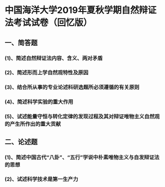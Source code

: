 # 中国海洋大学2019年夏秋学期自然辩证法考试试卷（回忆版）
## 一、简答题
### (1)、简述自然辩证法内容、含义、两对矛盾
### (2)、简述形而上学自然观特性及原因
### (3)、结合所从事的专业论述科研选题所必须遵循的有关原则
### (4)、简述科学实验的重大作用
### (5)、试述能量守恒与转化定律的发现过程及其对辩证唯物主义自然观的产生所作出的重大贡献
## 二、论述题
### (1)、简述中国古代“八卦”、“五行”学说中朴素唯物主义与自发辩证法的思想
### (2)、试述科学技术是第一生产力 
